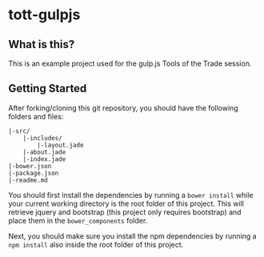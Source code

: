 tott-gulpjs
===========

What is this?
-------------

This is an example project used for the gulp.js Tools of the Trade session.

Getting Started
---------------

After forking/cloning this git repository, you should have the following folders and files:

    |-src/
    	|-includes/
    		|-layout.jade
    	|-about.jade
    	|-index.jade
    |-bower.json
    |-package.json
    |-readme.md

You should first install the dependencies by running a `bower install` while your current working directory is the root folder of this project. This will retrieve jquery and bootstrap (this project only requires bootstrap) and place them in the `bower_components` folder.

Next, you should make sure you install the npm dependencies by running a `npm install` also inside the root folder of this project.